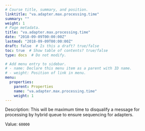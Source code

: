 ```yaml
---
# Course title, summary, and position.
linktitle: "va.adapter.max.processing.time"
summary: ""
weight: 1
# Page metadata.
title: "va.adapter.max.processing.time"
date: "2018-09-09T00:00:00Z"
lastmod: "2018-09-09T00:00:00Z"
draft: false  # Is this a draft? true/false
toc: true  # Show table of contents? true/false
type: docs  # Do not modify.

# Add menu entry to sidebar.
# - name: Declare this menu item as a parent with ID name.
# - weight: Position of link in menu.
menu:
  properties:
    parent: Properties
    name: "va.adapter.max.processing.time"
    weight: 1
---
```


Description: This will be maximum time to disqualify a message for processing by hybrid queue to ensure sequencing for adapters.


Value: `60000`
